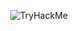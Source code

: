 <p align="center">
    <img src="https://tryhackme-badges.s3.amazonaws.com/1798561.png" alt="TryHackMe">
</p>
